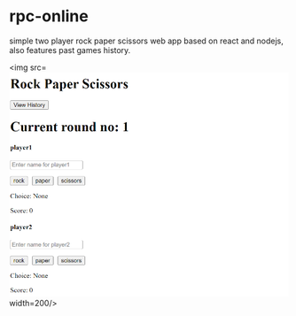 # rpc-online
simple two player rock paper scissors web app based on react and nodejs, also features past games history.

<img src=![alt text](image.png) width=200/>
